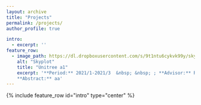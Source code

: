 ```yaml
---
layout: archive
title: "Projects"
permalink: /projects/
author_profile: true

intro: 
  - excerpt: ''
feature_row:
  - image_path: https://dl.dropboxusercontent.com/s/9t1ntu6cykvk99y/skyplot.png?dl=0
    alt: "Skyplot"
    title: "Unitree a1"
    excerpt: '**Period:** 2021/1-2021/3  &nbsp; &nbsp; ; **Advisor:** Ryuma Niiyama (Assistant Professor) (/UTokyo) <br><br>
    **Abstract:** aa'
---
```

{% include feature_row id="intro" type="center" %}
